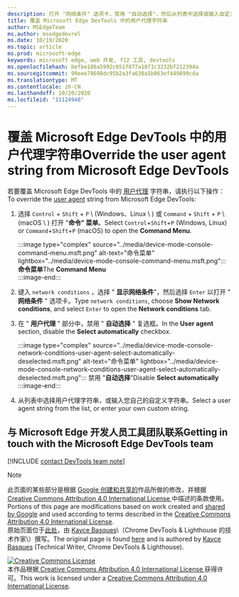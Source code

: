 ```yaml
---
description: 打开 "网络条件" 选项卡，禁用 "自动选择"，然后从列表中选择或输入自定义字符串。
title: 覆盖 Microsoft Edge DevTools 中的用户代理字符串
author: MSEdgeTeam
ms.author: msedgedevrel
ms.date: 10/19/2020
ms.topic: article
ms.prod: microsoft-edge
keywords: microsoft edge, web 开发, f12 工具, devtools
ms.openlocfilehash: befbe186a5992c651f877a18f1c3232bf212394a
ms.sourcegitcommit: 99eee78698dc95b2a3fa638a5b063ef449899cda
ms.translationtype: MT
ms.contentlocale: zh-CN
ms.lasthandoff: 10/20/2020
ms.locfileid: "11124948"
---
```

<!-- Copyright Kayce Basques 

   Licensed under the Apache License, Version 2.0 (the "License");
   you may not use this file except in compliance with the License.
   You may obtain a copy of the License at

       https://www.apache.org/licenses/LICENSE-2.0

   Unless required by applicable law or agreed to in writing, software
   distributed under the License is distributed on an "AS IS" BASIS,
   WITHOUT WARRANTIES OR CONDITIONS OF ANY KIND, either express or implied.
   See the License for the specific language governing permissions and
   limitations under the License.  -->

# <span data-ttu-id="5f3bf-104">覆盖 Microsoft Edge DevTools 中的用户代理字符串</span><span class="sxs-lookup"><span data-stu-id="5f3bf-104">Override the user agent string from Microsoft Edge DevTools</span></span>  

<span data-ttu-id="5f3bf-105">若要覆盖 Microsoft Edge DevTools 中的 [用户代理][MDNUserAgent] 字符串，请执行以下操作：</span><span class="sxs-lookup"><span data-stu-id="5f3bf-105">To override the [user agent][MDNUserAgent] string from Microsoft Edge DevTools:</span></span>  

1.  <span data-ttu-id="5f3bf-106">选择 `Control` + `Shift` + `P` \ (Windows、Linux \ ) 或 `Command` + `Shift` + `P` \ (macOS \ ) 打开 "**命令" 菜单**。</span><span class="sxs-lookup"><span data-stu-id="5f3bf-106">Select `Control`+`Shift`+`P` \(Windows, Linux\) or `Command`+`Shift`+`P` \(macOS\) to open the **Command Menu**.</span></span>  
    
    :::image type="complex" source="../media/device-mode-console-command-menu.msft.png" alt-text="命令菜单" lightbox="../media/device-mode-console-command-menu.msft.png":::
       <span data-ttu-id="5f3bf-108">**命令菜单**</span><span class="sxs-lookup"><span data-stu-id="5f3bf-108">The **Command Menu**</span></span>  
    :::image-end:::  
    
1.  <span data-ttu-id="5f3bf-109">键入 `network conditions` ，选择 " **显示网络条件**"，然后选择 `Enter` 以打开 " **网络条件** " 选项卡。</span><span class="sxs-lookup"><span data-stu-id="5f3bf-109">Type `network conditions`, choose **Show Network conditions**, and select `Enter` to open the **Network conditions** tab.</span></span>  
1.  <span data-ttu-id="5f3bf-110">在 " **用户代理** " 部分中，禁用 " **自动选择** " 复选框。</span><span class="sxs-lookup"><span data-stu-id="5f3bf-110">In the **User agent** section, disable the **Select automatically** checkbox.</span></span>  
    
    :::image type="complex" source="../media/device-mode-console-network-conditions-user-agent-select-automatically-deselected.msft.png" alt-text="命令菜单" lightbox="../media/device-mode-console-network-conditions-user-agent-select-automatically-deselected.msft.png":::
       <span data-ttu-id="5f3bf-112">禁用 "**自动选择**"</span><span class="sxs-lookup"><span data-stu-id="5f3bf-112">Disable **Select automatically**</span></span>  
    :::image-end:::  
    
1.  <span data-ttu-id="5f3bf-113">从列表中选择用户代理字符串，或输入您自己的自定义字符串。</span><span class="sxs-lookup"><span data-stu-id="5f3bf-113">Select a user agent string from the list, or enter your own custom string.</span></span>  
    
## <span data-ttu-id="5f3bf-114">与 Microsoft Edge 开发人员工具团队联系</span><span class="sxs-lookup"><span data-stu-id="5f3bf-114">Getting in touch with the Microsoft Edge DevTools team</span></span>  

[!INCLUDE [contact DevTools team note](../includes/contact-devtools-team-note.md)]  

<!-- links -->  

[MDNUserAgent]: https://developer.mozilla.org/docs/Glossary/User_agent "用户代理 |MDN"  

> [!NOTE]
> <span data-ttu-id="5f3bf-116">此页面的某些部分是根据 [Google 创建和共享的][GoogleSitePolicies]作品所做的修改，并根据[ Creative Commons Attribution 4.0 International License ][CCA4IL]中描述的条款使用。</span><span class="sxs-lookup"><span data-stu-id="5f3bf-116">Portions of this page are modifications based on work created and [shared by Google][GoogleSitePolicies] and used according to terms described in the [Creative Commons Attribution 4.0 International License][CCA4IL].</span></span>  
> <span data-ttu-id="5f3bf-117">原始页面位于[此处](https://developers.google.com/web/tools/chrome-devtools/device-mode/override-user-agent)，由 [Kayce Basques][KayceBasques]\（Chrome DevTools \& Lighthouse 的技术作家\）撰写。</span><span class="sxs-lookup"><span data-stu-id="5f3bf-117">The original page is found [here](https://developers.google.com/web/tools/chrome-devtools/device-mode/override-user-agent) and is authored by [Kayce Basques][KayceBasques] \(Technical Writer, Chrome DevTools \& Lighthouse\).</span></span>  

[![Creative Commons License][CCby4Image]][CCA4IL]  
<span data-ttu-id="5f3bf-119">本作品根据[ Creative Commons Attribution 4.0 International License ][CCA4IL]获得许可。</span><span class="sxs-lookup"><span data-stu-id="5f3bf-119">This work is licensed under a [Creative Commons Attribution 4.0 International License][CCA4IL].</span></span>  

[CCA4IL]: https://creativecommons.org/licenses/by/4.0  
[CCby4Image]: https://i.creativecommons.org/l/by/4.0/88x31.png  
[GoogleSitePolicies]: https://developers.google.com/terms/site-policies  
[KayceBasques]: https://developers.google.com/web/resources/contributors/kaycebasques  
